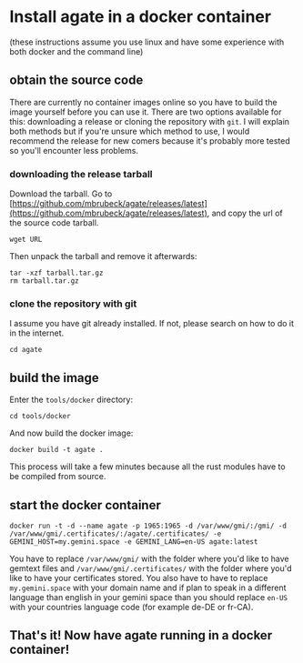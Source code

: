 # Install agate in a docker container
(these instructions assume you use linux and have some experience with both docker and the command line)
## obtain the source code

There are currently no container images online so you have to build the image yourself before you can use it.
There are two options available for this: downloading a release or cloning the repository with `git`.
I will explain both methods but if you're unsure which method to use, I would recommend the release for new comers because it's probably more tested so you'll encounter less problems.

### downloading the release tarball

Download the tarball. Go to [https://github.com/mbrubeck/agate/releases/latest](https://github.com/mbrubeck/agate/releases/latest), and copy the url of the source code tarball.

```
wget URL
```

Then unpack the tarball and remove it afterwards:
```
tar -xzf tarball.tar.gz
rm tarball.tar.gz
```

### clone the repository with git

I assume you have git already installed. If not, please search on how to do it in the internet.

```git clone https://github.com/mbrubeck/agate
cd agate
```

## build the image
Enter the `tools/docker` directory:

```
cd tools/docker
```
And now build the docker image:

```
docker build -t agate .
```
This process will take a few minutes because all the rust modules have to be compiled from source.

## start the docker container

```
docker run -t -d --name agate -p 1965:1965 -d /var/www/gmi/:/gmi/ -d /var/www/gmi/.certificates/:/agate/.certificates/ -e GEMINI_HOST=my.gemini.space -e GEMINI_LANG=en-US agate:latest
```

You have to replace `/var/www/gmi/` with the folder where you'd like to have gemtext files and `/var/www/gmi/.certificates/` with the folder where you'd like to have your certificates stored. You also have to have to replace `my.gemini.space` with your domain name and if plan to speak in a different language than english in your gemini space than you should replace `en-US` with your countries language code (for example de-DE or fr-CA).

## That's it! Now have agate running in a docker container!
